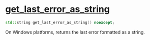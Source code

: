 # [get_last_error_as_string](get_last_error_as_string.hpp)

```cpp
std::string get_last_error_as_string() noexcept;
```

On Windows platforms, returns the last error formatted as a string.